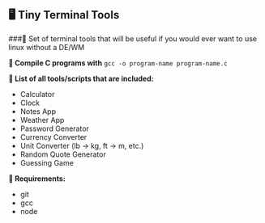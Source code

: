 ## 🖥️ Tiny Terminal Tools

###📀 Set of terminal tools that will be useful if you would ever want to use linux without a DE/WM

**💾 Compile C programs with**
```gcc -o program-name program-name.c``` 

**🚀 List of all tools/scripts that are included:**
- Calculator
- Clock
- Notes App
- Weather App
- Password Generator
- Currency Converter
- Unit Converter (lb -> kg, ft -> m, etc.)
- Random Quote Generator
- Guessing Game

**🧾 Requirements:**
- git
- gcc
- node
